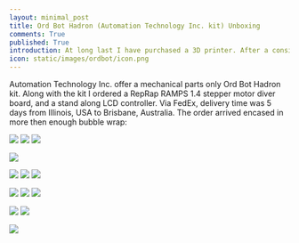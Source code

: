 ```yaml
---
layout: minimal_post
title: Ord Bot Hadron (Automation Technology Inc. kit) Unboxing 
comments: True 
published: True 
introduction: At long last I have purchased a 3D printer. After a considerable period of indecision, I finally settled on an Ord Bot Hadron kit; all Aluminum construction, no 3D printed parts, it seems ideal for modding. This is what's in the box.
icon: static/images/ordbot/icon.png
---
```


Automation Technology Inc. offer a mechanical parts only Ord Bot Hadron kit.
Along with the kit I ordered a RepRap RAMPS 1.4 stepper motor diver board, and a stand along LCD controller.
Via FedEx, delivery time was 5 days from Illinois, USA to Brisbane, Australia.
The order arrived encased in more then enough bubble wrap:

![](/static/images/ordbot/layer1.png)
![](/static/images/ordbot/layer2.png)
![](/static/images/ordbot/layer3.png)

![](/static/images/ordbot/anodised_parts.png)

![](/static/images/ordbot/controller_box.png)
![](/static/images/ordbot/controller_parts.png)
![](/static/images/ordbot/controller.png)

![](/static/images/ordbot/lcd_box.png)
![](/static/images/ordbot/lcd_front.png)
![](/static/images/ordbot/lcd_rear.png)

![](/static/images/ordbot/motor.png)
![](/static/images/ordbot/cables.png)

![](/static/images/ordbot/everything.png)

